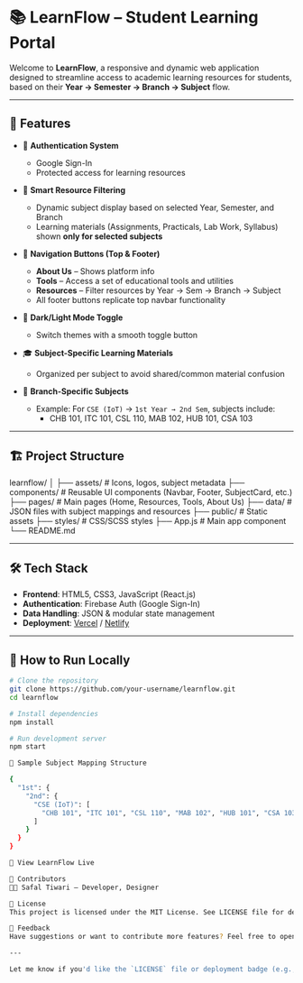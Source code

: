 # 📚 LearnFlow – Student Learning Portal

Welcome to **LearnFlow**, a responsive and dynamic web application designed to streamline access to academic learning resources for students, based on their **Year → Semester → Branch → Subject** flow.

---

## 🚀 Features

- 🔐 **Authentication System**
  - Google Sign-In
  - Protected access for learning resources

- 📁 **Smart Resource Filtering**
  - Dynamic subject display based on selected Year, Semester, and Branch
  - Learning materials (Assignments, Practicals, Lab Work, Syllabus) shown **only for selected subjects**

- 📌 **Navigation Buttons (Top & Footer)**
  - **About Us** – Shows platform info
  - **Tools** – Access a set of educational tools and utilities
  - **Resources** – Filter resources by Year → Sem → Branch → Subject
  - All footer buttons replicate top navbar functionality

- 🌙 **Dark/Light Mode Toggle**
  - Switch themes with a smooth toggle button

- 🎓 **Subject-Specific Learning Materials**
  - Organized per subject to avoid shared/common material confusion

- 🧠 **Branch-Specific Subjects**
  - Example: For `CSE (IoT)` → `1st Year → 2nd Sem`, subjects include:
    - CHB 101, ITC 101, CSL 110, MAB 102, HUB 101, CSA 103

---

## 🏗️ Project Structure

learnflow/
│
├── assets/ # Icons, logos, subject metadata
├── components/ # Reusable UI components (Navbar, Footer, SubjectCard, etc.)
├── pages/ # Main pages (Home, Resources, Tools, About Us)
├── data/ # JSON files with subject mappings and resources
├── public/ # Static assets
├── styles/ # CSS/SCSS styles
├── App.js # Main app component
└── README.md

---

## 🛠️ Tech Stack

- **Frontend**: HTML5, CSS3, JavaScript (React.js)
- **Authentication**: Firebase Auth (Google Sign-In)
- **Data Handling**: JSON & modular state management
- **Deployment**: [Vercel](https://vercel.com/) / [Netlify](https://www.netlify.com/)

---

## 🔧 How to Run Locally

```bash
# Clone the repository
git clone https://github.com/your-username/learnflow.git
cd learnflow

# Install dependencies
npm install

# Run development server
npm start

📂 Sample Subject Mapping Structure

{
  "1st": {
    "2nd": {
      "CSE (IoT)": [
        "CHB 101", "ITC 101", "CSL 110", "MAB 102", "HUB 101", "CSA 103"
      ]
    }
  }
}

🔗 View LearnFlow Live 

🤝 Contributors
👨‍💻 Safal Tiwari – Developer, Designer

📜 License
This project is licensed under the MIT License. See LICENSE file for details.

📩 Feedback
Have suggestions or want to contribute more features? Feel free to open an Issue or Pull Request.

---

Let me know if you'd like the `LICENSE` file or deployment badge (e.g., Vercel/Netlify) added too.
